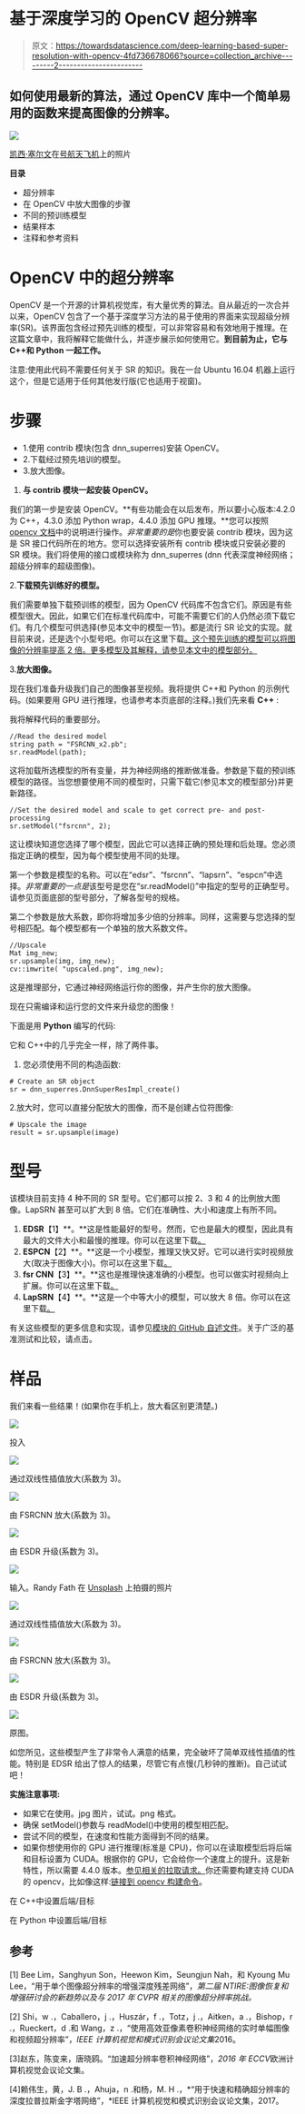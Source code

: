 # 基于深度学习的 OpenCV 超分辨率

> 原文：<https://towardsdatascience.com/deep-learning-based-super-resolution-with-opencv-4fd736678066?source=collection_archive---------2----------------------->

## 如何使用最新的算法，通过 OpenCV 库中一个简单易用的函数来提高图像的分辨率。

![](img/2886bc7b2991cdf2bf55817bbcd5fa30.png)

[凯西·塞尔文](https://unsplash.com/@kathysg?utm_source=unsplash&utm_medium=referral&utm_content=creditCopyText)在[号航天飞机](https://unsplash.com/s/photos/butterfly?utm_source=unsplash&utm_medium=referral&utm_content=creditCopyText)上的照片

**目录**

*   超分辨率
*   在 OpenCV 中放大图像的步骤
*   不同的预训练模型
*   结果样本
*   注释和参考资料

# **OpenCV 中的超分辨率**

OpenCV 是一个开源的计算机视觉库，有大量优秀的算法。自从最近的一次合并以来，OpenCV 包含了一个基于深度学习方法的易于使用的界面来实现超级分辨率(SR)。该界面包含经过预先训练的模型，可以非常容易和有效地用于推理。在这篇文章中，我将解释它能做什么，并逐步展示如何使用它。**到目前为止，它与 C++和 Python 一起工作。**

注意:使用此代码不需要任何关于 SR 的知识。我在一台 Ubuntu 16.04 机器上运行这个，但是它适用于任何其他发行版(它也适用于视窗)。

# **步骤**

*   1.使用 contrib 模块(包含 dnn_superres)安装 OpenCV。
*   2.下载经过预先培训的模型。
*   3.放大图像。

1.  **与 contrib 模块一起安装 OpenCV。**

我们的第一步是安装 OpenCV。**有些功能会在以后发布，所以要小心版本:4.2.0 为 C++，4.3.0 添加 Python wrap，4.4.0 添加 GPU 推理。**您可以按照 [opencv 文档](https://docs.opencv.org/master/d7/d9f/tutorial_linux_install.html)中的说明进行操作。*非常重要的是*你也要安装 contrib 模块，因为这是 SR 接口代码所在的地方。您可以选择安装所有 contrib 模块或只安装必要的 SR 模块。我们将使用的接口或模块称为 dnn_superres (dnn 代表深度神经网络；超级分辨率的超级图像)。

2.**下载预先训练好的模型。**

我们需要单独下载预训练的模型，因为 OpenCV 代码库不包含它们。原因是有些模型很大。因此，如果它们在标准代码库中，可能不需要它们的人仍然必须下载它们。有几个模型可供选择(参见本文中的模型一节)。都是流行 SR 论文的实现。就目前来说，还是选个小型号吧。你可以在这里下载[。这个预先训练的模型可以将图像的分辨率提高 2 倍。更多模型及其解释，请参见本文中的模型部分。](https://github.com/Saafke/FSRCNN_Tensorflow/blob/master/models/FSRCNN_x2.pb)

3.**放大图像。**

现在我们准备升级我们自己的图像甚至视频。我将提供 C++和 Python 的示例代码。(如果要用 GPU 进行推理，也请参考本页底部的注释。)我们先来看 **C++** :

我将解释代码的重要部分。

```
//Read the desired model
string path = "FSRCNN_x2.pb";
sr.readModel(path);
```

这将加载所选模型的所有变量，并为神经网络的推断做准备。参数是下载的预训练模型的路径。当您想要使用不同的模型时，只需下载它(参见本文的模型部分)并更新路径。

```
//Set the desired model and scale to get correct pre- and post-processing
sr.setModel("fsrcnn", 2);
```

这让模块知道您选择了哪个模型，因此它可以选择正确的预处理和后处理。您必须指定正确的模型，因为每个模型使用不同的处理。

第一个参数是模型的名称。可以在“edsr”、“fsrcnn”、“lapsrn”、“espcn”中选择。*非常重要的一点是*该型号是您在“sr.readModel()”中指定的型号的正确型号。请参见页面底部的型号部分，了解各型号的规格。

第二个参数是放大系数，即你将增加多少倍的分辨率。同样，这需要与您选择的型号相匹配。每个模型都有一个单独的放大系数文件。

```
//Upscale
Mat img_new;
sr.upsample(img, img_new);
cv::imwrite( "upscaled.png", img_new);
```

这是推理部分，它通过神经网络运行你的图像，并产生你的放大图像。

现在只需编译和运行您的文件来升级您的图像！

下面是用 **Python** 编写的代码:

它和 C++中的几乎完全一样，除了两件事。

1.  您必须使用不同的构造函数:

```
# Create an SR object
sr = dnn_superres.DnnSuperResImpl_create()
```

2.放大时，您可以直接分配放大的图像，而不是创建占位符图像:

```
# Upscale the image
result = sr.upsample(image)
```

# **型号**

该模块目前支持 4 种不同的 SR 型号。它们都可以按 2、3 和 4 的比例放大图像。LapSRN 甚至可以扩大到 8 倍。它们在准确性、大小和速度上有所不同。

1.  **EDSR**【1】**。**这是性能最好的型号。然而，它也是最大的模型，因此具有最大的文件大小和最慢的推理。你可以在这里下载[。](https://github.com/Saafke/EDSR_Tensorflow/tree/master/models)
2.  **ESPCN**【2】**。**这是一个小模型，推理又快又好。它可以进行实时视频放大(取决于图像大小)。你可以在这里下载[。](https://github.com/fannymonori/TF-ESPCN/tree/master/export)
3.  **fsr CNN**【3】**。**这也是推理快速准确的小模型。也可以做实时视频向上扩展。你可以在这里下载[。](https://github.com/Saafke/FSRCNN_Tensorflow/tree/master/models)
4.  **LapSRN**【4】**。**这是一个中等大小的模型，可以放大 8 倍。你可以在这里下载[。](https://github.com/fannymonori/TF-LapSRN/tree/master/export)

有关这些模型的更多信息和实现，请参见[模块的 GitHub 自述文件](https://github.com/opencv/opencv_contrib/tree/master/modules/dnn_superres)。关于广泛的基准测试和比较，请点击。

# 样品

我们来看一些结果！(如果你在手机上，放大看区别更清楚。)

![](img/52ca06138f50443bd4609abb9ecb22ba.png)

投入

![](img/df94dcc956e0352167a49d027257c7e6.png)

通过双线性插值放大(系数为 3)。

![](img/b39fcab762614a23d1cb14fe1f5007c3.png)

由 FSRCNN 放大(系数为 3)。

![](img/5c031011cb18196cb2f6647d7a7071d8.png)

由 ESDR 升级(系数为 3)。

![](img/acfba115bd4ac4e51f3fec1315faa464.png)

输入。Randy Fath 在 [Unsplash](https://unsplash.com/s/photos/vegetable?utm_source=unsplash&utm_medium=referral&utm_content=creditCopyText) 上拍摄的照片

![](img/32ab6056e2cc09baa7ae80de0ef83c66.png)

通过双线性插值放大(系数为 3)。

![](img/d54356c8b94bc42c1b3d830e4e67b39b.png)

由 FSRCNN 放大(系数为 3)。

![](img/1e5b7dd3fc039057b00945e91dc6f516.png)

由 ESDR 升级(系数为 3)。

![](img/ec7458cc062421022b09b2f106cc4b58.png)

原图。

如您所见，这些模型产生了非常令人满意的结果，完全破坏了简单双线性插值的性能。特别是 EDSR 给出了惊人的结果，尽管它有点慢(几秒钟的推断)。自己试试吧！

**实施注意事项:**

*   如果它在使用。jpg 图片，试试。png 格式。
*   确保 setModel()参数与 readModel()中使用的模型相匹配。
*   尝试不同的模型，在速度和性能方面得到不同的结果。
*   如果你想使用你的 GPU 进行推理(标准是 CPU)，你可以在读取模型后将后端和目标设置为 CUDA。根据你的 GPU，它会给你一个速度上的提升。这是新特性，所以需要 4.4.0 版本。[参见相关的拉取请求。](https://github.com/opencv/opencv_contrib/pull/2599)你还需要构建支持 CUDA 的 opencv，比如像这样:[链接到 opencv 构建命令](https://gist.github.com/Saafke/3e53662286ac3254d34b1d6b9e5b1604)。

在 C++中设置后端/目标

在 Python 中设置后端/目标

## 参考

[1] Bee Lim，Sanghyun Son，Heewon Kim，Seungjun Nah，和 Kyoung Mu Lee，“用于单个图像超分辨率的增强深度残差网络”，*第二届 NTIRE:图像恢复和增强研讨会的新趋势以及与 2017 年 CVPR 相关的图像超分辨率挑战。*

[2] Shi，w .，Caballero，j .，Huszár，f .，Totz，j .，Aitken，a .，Bishop，r .，Rueckert，d .和 Wang，z .，“使用高效亚像素卷积神经网络的实时单幅图像和视频超分辨率”，*IEEE 计算机视觉和模式识别会议论文集*2016。

[3]赵东，陈变来，唐晓鸥。“加速超分辨率卷积神经网络”，*2016 年 ECCV*欧洲计算机视觉会议论文集。

[4]赖伟生，黄，J. B .，Ahuja，n .和杨，M. H .，*“用于快速和精确超分辨率的深度拉普拉斯金字塔网络”，*IEEE 计算机视觉和模式识别会议论文集，2017。